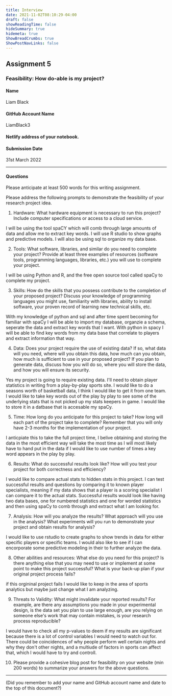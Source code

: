 ```yaml
---
title: Interview
date: 2021-11-02T08:10:29-04:00
draft: false
showReadingTime: false
hideSummary: true
hidemeta: true
ShowBreadCrumbs: true
ShowPostNavLinks: false
---
```


## Assignment 5
### Feasibility: How do-able is my project?

#### Name
Liam Black

#### GitHub Account Name
LiamBlack3

#### Netlify address of your notebook.


#### Submission Date
31st March 2022

---

#### Questions



Please anticipate at least 500 words for this writing assignment.


Please address the following prompts to demonstrate the feasibility of your research project idea.

1. Hardware: What hardware equipment is necessary to run this project? Include computer specifications or access to a cloud service.

I will be using the tool spaCY which will comb through large amounts of data and allow me to extract key words. I will use R studio to show graphs and predictive models. I will also be using sql to organize my data base.

2. Tools: What software, libraries, and similar do you need to complete your project? Provide at least three examples of resources (software tools, programming languages, libraries, etc.) you will use to complete your project.

I will be using Python and R, and the free open source tool called spaCy to complete my project. 

3. Skills: How do the skills that you possess contribute to the completion of your proposed project? Discuss your knowledge of programming languages you might use, familiarity with libraries, ability to install software, your proven record of learning new technical skills, etc.

With my knowledge of python and sql and after time spent becoming for familiar with spaCy I will be able to import my database, organzie a schema, seperate the data and extract key words that I want. With python in spacy I will be able to find key words from my data base that correlate to players and extract information that way.


4. Data: Does your project require the use of existing data? If so, what data will you need, where will you obtain this data, how much can you obtain, how much is sufficient to use in your proposed project? If you plan to generate data, discuss how you will do so, where you will store the data, and how you will ensure its security.

Yes my project is going to require existing data. I'll need to obtain player statistics in writing from a play-by-play sports site. I would like to do a seasons worth of basketball data, I think I would like to get it from one team. I would like to take key words out of the play by play to see some of the underlying stats that is not picked up my stats keepers in game. I would like to store it in a datbase that is accesable my spaCy.

5. Time: How long do you anticipate for this project to take? How long will each part of the project take to complete? Remember that you will only have 2-3 months for the implementation of your project.

I anticpiate this to take the full project time, I belive obtaining and storing the data in the most efficient way will take the most time as I will most likely have to hand put in the data if I would like to use number of times a key word appears in the play by play.

6. Results: What do successful results look like? How will you test your project for both correctness and efficiency?

I would like to compare actual stats to hidden stats in this project. I can test successful results and questions by comparing it to known player specialists, meaning if my data shows that a player is a scoring specialist I can compare it to the actual stats. Successful results would look like having two data bases, one for numbered statistics and one for worded statistics and then using spaCy to comb through and extract what I am looking for.

7. Analysis: How will you analyze the results? What approach will you use in the analysis? What experiments will you run to demonstrate your project and obtain results for analysis?

I would like to use rstudio to create graphs to show trends in data for either specific players or specific teams. I would also like to see if I can encorporate some predictive modeling in their to further analyze the data.

8. Other abilities and resources: What else do you need for this project? Is there anything else that you may need to use or implement at some point to make this project successful? What is your back-up plan if your original project process fails?

if this orgininal project fails I would like to keep in the area of sports analytics but maybe just change what I am analyzing.

9. Threats to Validity: What might invalidate your reported results? For example, are there any assumptions you made in your experimental design, is the data set you plan to use large enough, are you relying on someone else's work that may contain mistakes, is your research process reproducible?

I would have to check all my p-values to deem if my results are significant because there is a lot of control variables I would need to watch out for. There could be coincidences of why people perform well certain nights and why they don't other nights, and a multiude of factors in sports can affect that, which I would have to try and controll.

10. Please provide a cohesive blog post for feasibility on your website (min 200 words) to summarize your answers for the above questions.


---

(Did you remember to add your name and GitHub account name and date to the top of this document?)
